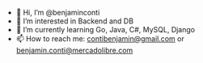 - 👋  Hi, I’m @benjaminconti
- 👀  I’m interested in Backend and DB
- 🌱  I’m currently learning Go, Java, C#, MySQL, Django
- 📫  How to reach me: contibenjamin@gmail.com or benjamin.conti@mercadolibre.com
